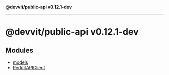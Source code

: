**@devvit/public-api v0.12.1-dev**

---

# @devvit/public-api v0.12.1-dev

## Modules

- [models](models/README.md)
- [RedditAPIClient](RedditAPIClient/README.md)
